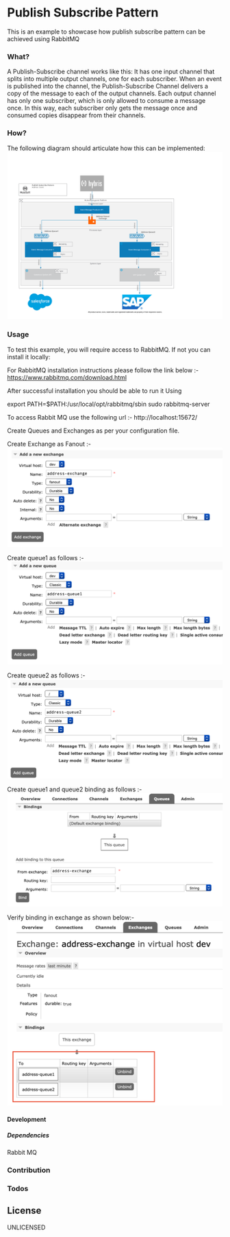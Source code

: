# Publish Subscribe Pattern

This is an example to showcase how publish subscribe pattern can be achieved using RabbitMQ

### What?

A Publish-Subscribe channel works like this: It has one input channel that splits into multiple output channels, one for each subscriber. When an event is published into the channel, the Publish-Subscribe Channel delivers a copy of the message to each of the output channels. Each output channel has only one subscriber, which is only allowed to consume a message once. In this way, each subscriber only gets the message once and consumed copies disappear from their channels.

### How?

The following diagram should articulate how this can be implemented:
![](./docs/images/publish-subscribe-pattern.png)


### Usage
To test this example, you will require access to RabbitMQ. If not you can install it locally:

For RabbitMQ installation instructions please follow the link below :-
https://www.rabbitmq.com/download.html

After successful installation you should be able to run it Using

export PATH=$PATH:/usr/local/opt/rabbitmq/sbin
sudo rabbitmq-server

To access Rabbit MQ use the following url :-
http://localhost:15672/

Create Queues and Exchanges as per your configuration file.

Create Exchange as Fanout  :-
![](./docs/images/exchange.png)

Create queue1 as follows :-
![](./docs/images/queue1.png)

Create queue2 as follows :-
![](./docs/images/queue2.png)

Create queue1 and queue2 binding as follows :-
![](./docs/images/binding.png)

Verify binding in exchange as shown below:-
![](./docs/images/post-binding.png)


#### Development



##### Dependencies

Rabbit MQ

### Contribution



### Todos


License
----
UNLICENSED
